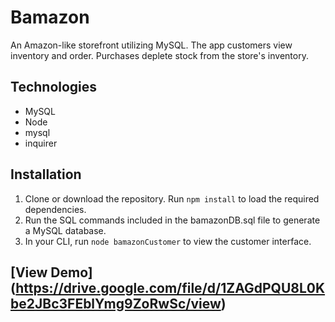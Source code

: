 # Bamazon
An Amazon-like storefront utilizing MySQL. The app customers view inventory and order. Purchases deplete stock from the store's inventory.
## Technologies
- MySQL
- Node
- mysql
- inquirer
## Installation
1. Clone or download the repository. Run `npm install` to load the required dependencies.
2. Run the SQL commands included in the bamazonDB.sql file to generate a MySQL database.
3. In your CLI, run `node bamazonCustomer` to view the customer interface.
## [View Demo] (https://drive.google.com/file/d/1ZAGdPQU8L0Kbe2JBc3FEblYmg9ZoRwSc/view)


